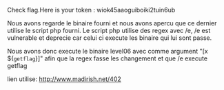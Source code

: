 Check flag.Here is your token : wiok45aaoguiboiki2tuin6ub

Nous avons regarde le binaire fourni et nous avons apercu que ce dernier utilise
le script php fourni. Le script php utilise des regex avec /e, /e est vulnerable
et deprecie car celui ci execute les binaire qui lui sont passe.

Nous avons donc execute le binaire level06 avec comme argument 
"[x ${`getflag`}]" afin que la regex fasse les changement et que /e execute
getflag

lien utilise: http://www.madirish.net/402
